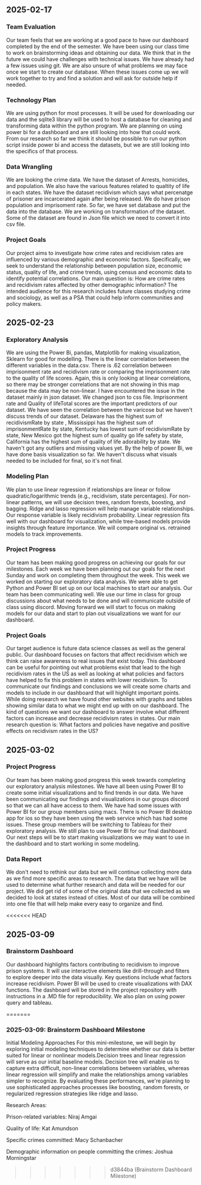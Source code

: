 
 ## 2025-02-17
 
 ### Team Evaluation

 Our team feels that we are working at a good pace to have our dashboard completed by the end of the semester. We have been using our class time to work on brainstorming ideas and obtaining our data. We think that in the future we could have challenges with technical issues. We have already had a few issues using git. We are also unsure of what problems we may face once we start to create our database. When these issues come up we will work together to try and find a solution and will ask for outside help if needed.


 ### Technology Plan

 We are using python for most processes. It will be used for downloading our data and the sqlite3 library will be used to host a database for cleaning and transforming data within the python program. We are planning on using power bi for a dashboard and are still looking into how that could work. From our research so far we think it should be possible to run our python script inside power bi and access the datasets, but we are still looking into the specifics of that process.  


 ### Data Wrangling
 
We are looking the crime data. We have the dataset of Arrests, homicides, and population. We also have the various features related to qualtity of life in each states. We have the dataset recidivism which says what percenatge of prisoner are incarcerated again after being released. We do have prison population and imprisoment rate. So far, we have set database and put the data into the database. We are working on transformation of the dataset. Some of the dataset are found in Json file which we need to convert it into csv file. 


 ### Project Goals
 
 Our project aims to investigate how crime rates and recidivism rates are influenced by various demographic and economic factors. Specifically, we seek to understand the relationship between population size, economic status, quality of life, and crime trends, using census and economic data to identify potential correlations. Our main question is: How are crime rates and recidivism rates affected by other demographic information? The intended audience for this research includes future classes studying crime and sociology, as well as a PSA that could help inform communities and policy makers.

  
  ## 2025-02-23
 
 ### Exploratory Analysis

We are using the Power Bi,  pandas, Matplotlib for making visualization, Sklearn for good for modelling. There is the linear correlation between the different variables in the data.csv. There is  .62 correlation between imprisonment rate and recidivism rate or comparing the imprisonment rate to the quality of life scores. Again, this is only looking at linear correlations, so there may be stronger correlations that are not showing in this map because the data may be non-linear. I have encountered the issue in the dataset mainly in json dataset. We changed  json to css file. Imprisonment rate and Quality of lifeTotal scores are the important predictors of our dataset. We have seen the correlation between the varicose but we haven't discuss trends of our dataset. Delaware  has the highest sum of recidivismRate by state , Mississippi has the highest sum of imprisonmentRate by state, Kentucky has lowest  sum of recidivismRate by state, New Mexico got the highest sum of quality go life safety by state, California has the highest sum of quality of life adorability by state. We haven't got any outliers and missing values yet. By the help of power Bi, we have done basis visualization so far. We haven't discuss what visuals needed to be included for final, so it's not final. 

### Modeling Plan

We plan to use linear regression if relationships are linear or follow quadratic/logarithmic trends (e.g., recidivism, state percentages). For non-linear patterns, we will use decision trees, random forests, boosting, and bagging. Ridge and lasso regression will help manage variable relationships. Our response variable is likely recidivism probability. Linear regression fits well with our dashboard for visualization, while tree-based models provide insights through feature importance. We will compare original vs. retrained models to track improvements.

### Project Progress

Our team has been making good progress on achieving our goals for our milestones. Each week we have been planning out our goals for the next Sunday and work on completing them throughout the week. This week we worked on starting our exploratory data analysis. We were able to get Python and Power BI set up on our local machines to start our analysis. Our team has been communicating well. We use our time in class for group discussions about what needs to be done and will communicate outside of class using discord. Moving forward we will start to focus on making models for our data and start to plan out visualizations we want for our dashboard.

### Project Goals

Our target audience is future data science classes as well as the general public. Our dashboard focuses on factors that affect recidivism which we think can raise awareness to real issues that exist today. This dashboard can be useful for pointing out what problems exist that lead to the high recidivism rates in the US as well as looking at what policies and factors have helped to fix this problem in states with lower recidivism. To communicate our findings and conclusions we will create some charts and models to include in our dashboard that will highlight important points. While doing research we have found other websites with graphs and tables showing similar data to what we might end up with on our dashboard. The kind of questions we want our dashboard to answer involve what different factors can increase and decrease recidivism rates in states. Our main research question is: What factors and policies have negative and positive effects on recidivism rates in the US?

## 2025-03-02

### Project Progress
Our team has been making good progress this week towards completing our exploratory analysis milestones. We have all been using Power BI to create some initial visualizations and to find trends in our data. We have been communicating our findings and visualizations in our groups discord so that we can all have access to them. We have had some issues with Power BI for our group members using macs. There is no Power BI desktop app for ios so they have been using the web service which has had some issues. These group members will be switching to Tableau for their exploratory analysis. We still plan to use Power BI for our final dashboard. Our next steps will be to start making visualizations we may want to use in the dashboard and to start working in some modeling.

### Data Report
We don't need to rethink our data but we will continue collecting more data as we find more specific areas to research. The data that we have will be used to determine what further research and data will be needed for our project. We did get rid of some of the original data that we collected as we decided to look at states instead of cities. Most of our data will be combined into one file that will help make every easy to organize and find.

<<<<<<< HEAD
## 2025-03-09

### Brainstorm Dashboard

Our dashboard highlights factors contributing to recidivism to improve prison systems. It will use interactive elements like drill-through and filters to explore deeper into the data visually. Key questions include what factors increase recidivism. Power BI will be used to create visualizations with DAX functions. The dashboard will be stored in the project repository with instructions in a .MD file for reproducibility. We also plan on using power query and tableau. 

=======
### 2025-03-09: Brainstorm Dashboard Milestone

Initial Modeling Approaches
For this mini-milestone, we will begin by exploring initial modeling techniques to determine whether our data is better suited for linear or nonlinear models.Decision trees and linear regression will serve as our initial baseline models. Decision tree will enable us to capture extra difficult, non-linear correlations between variables, whereas linear regression will simplify and make the relationships among variables simpler to recognize. By evaluating these performances, we're planning to use sophisticated approaches processes like boosting, random forests, or regularized regression strategies like ridge and lasso.

 Research Areas:

Prison-related variables: Niraj Amgai

Quality of life: Kat Amundson

Specific crimes committed: Macy Schanbacher

Demographic information on people committing the crimes: Joshua Morningstar
>>>>>>> d3844ba (Brainstorm Dashboard Milestone)

